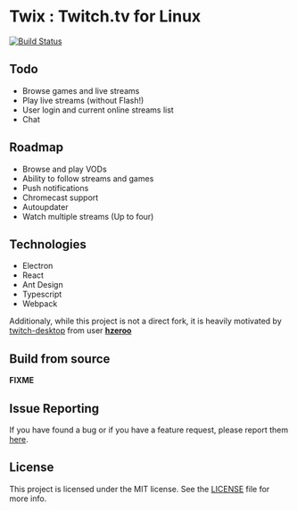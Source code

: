 # Twix : Twitch.tv for Linux

[![Build Status](https://travis-ci.org/bitwhys/twix.svg?branch=master)](https://travis-ci.org/bitwhys/twix)

## Todo

- Browse games and live streams
- Play live streams (without Flash!)
- User login and current online streams list
- Chat

## Roadmap

- Browse and play VODs
- Ability to follow streams and games
- Push notifications
- Chromecast support
- Autoupdater
- Watch multiple streams (Up to four)

## Technologies

- Electron
- React
- Ant Design
- Typescript
- Webpack

Additionaly, while this project is not a direct fork, it is heavily motivated by [twitch-desktop](https://github.com/hzeroo/twitch-desktop) from user [**hzeroo**](https://github.com/hzeroo)

## Build from source

**FIXME**

## Issue Reporting

If you have found a bug or if you have a feature request, please report them [here](https://github.com/bitwhys/twix/issues).

## License

This project is licensed under the MIT license. See the [LICENSE](https://github.com/bitwhys/twix/blob/master/LICENSE.md) file for more info.
